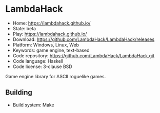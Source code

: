 # LambdaHack

- Home: https://lambdahack.github.io/
- State: beta
- Play: https://lambdahack.github.io/
- Download: https://github.com/LambdaHack/LambdaHack/releases
- Platform: Windows, Linux, Web
- Keywords: game engine, text-based
- Code repository: https://github.com/LambdaHack/LambdaHack.git
- Code language: Haskell
- Code license: 3-clause BSD

Game engine library for ASCII roguelike games.

## Building

- Build system: Make
